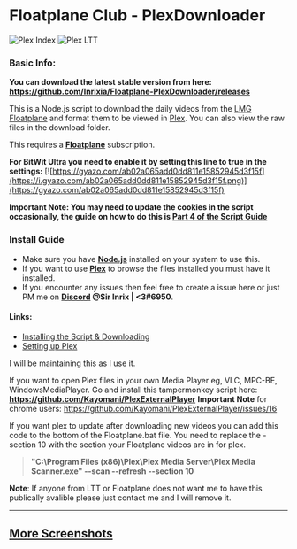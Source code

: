 # Floatplane Club - PlexDownloader

![Plex Index](https://i.gyazo.com/e767a2e5919ee2da14354d4e34ae7cb8.png)
![Plex LTT](https://i.gyazo.com/5fede94f92aac42cfe633a650dccb4e4.png)

### Basic Info:

**You can download the latest stable version from here: https://github.com/Inrixia/Floatplane-PlexDownloader/releases**

This is a Node.js script to download the daily videos from the [LMG Floatplane](https://linustechtips.com/main/store/) and format them to be viewed in [Plex](https://www.plex.tv/). You can also  view the raw files in the download folder.

This requires a **[Floatplane](https://linustechtips.com/main/store/)** subscription.

**For BitWit Ultra you need to enable it by setting this line to true in the settings:**
[![https://gyazo.com/ab02a065add0dd811e15852945d3f15f](https://i.gyazo.com/ab02a065add0dd811e15852945d3f15f.png)](https://gyazo.com/ab02a065add0dd811e15852945d3f15f)

**Important Note: You may need to update the cookies in the script occasionally, the guide on how to do this is [Part 4 of the Script Guide](https://github.com/Inrixia/Floatplane-PlexDownloader/blob/master/wiki/script.md)**

### **Install Guide**

 * Make sure you have **[Node.js](https://nodejs.org/en/)** installed on your system to use this.
 * If you want to use **[Plex](https://www.plex.tv/)** to browse the files installed you must have it installed.
 * If you encounter any issues then feel free to create a issue here or just PM me on **[Discord](https://discordapp.com/) @Sir Inrix | <3#6950**.

#### Links:
 * [Installing the Script & Downloading](https://github.com/Inrixia/Floatplane-PlexDownloader/blob/master/wiki/script.md)
 * [Setting up Plex](https://github.com/Inrixia/Floatplane-PlexDownloader/blob/master/wiki/plex.md)

I will be maintaining this as I use it.

If you want to open Plex files in your own Media Player eg, VLC, MPC-BE, WindowsMediaPlayer. Go and install this tampermonkey script here: **https://github.com/Kayomani/PlexExternalPlayer** **Important Note** for chrome users: https://github.com/Kayomani/PlexExternalPlayer/issues/16

If you want plex to update after downloading new videos you can add this code to the bottom of the Floatplane.bat file.
You need to replace the -section 10 with the section your Floatplane videos are in for plex.
>**"C:\Program Files (x86)\Plex\Plex Media Server\Plex Media Scanner.exe" --scan --refresh --section 10**

**Note**: If anyone from LTT or Floatplane does not want me to have this publically avalible please just contact me and I will remove it.

---
## [More Screenshots](https://imgur.com/a/LdY1B)
